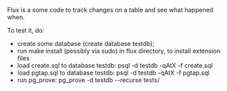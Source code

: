 Flux is a some code to track changes on a table and see what happened when.

To test it, do:

* create some database (create database testdb);
* run make install (possibly via sudo) in flux directory, to install extension
  files
* load create.sql to database testdb: psql -d testdb -qAtX -f create.sql
* load pgtap.sql to database testdb: psql -d testdb -qAtX -f pgtap.sql
* run pg_prove: pg_prove -d testdb --recurse tests/
